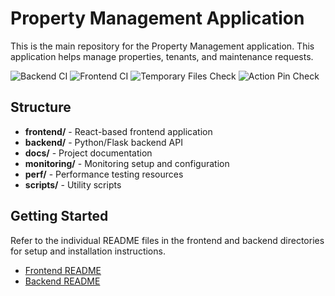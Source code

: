 # Property Management Application

This is the main repository for the Property Management application. This application helps manage properties, tenants, and maintenance requests.

![Backend CI](https://github.com/mjoyner1029/Property/workflows/backend-ci/badge.svg)
![Frontend CI](https://github.com/mjoyner1029/Property/workflows/frontend-ci/badge.svg)
![Temporary Files Check](https://github.com/mjoyner1029/Property/workflows/Temporary%20Files%20Check/badge.svg)
![Action Pin Check](https://github.com/mjoyner1029/Property/workflows/Action%20Pin%20Check/badge.svg)

## Structure

- **frontend/** - React-based frontend application
- **backend/** - Python/Flask backend API
- **docs/** - Project documentation
- **monitoring/** - Monitoring setup and configuration
- **perf/** - Performance testing resources
- **scripts/** - Utility scripts

## Getting Started

Refer to the individual README files in the frontend and backend directories for setup and installation instructions.

- [Frontend README](./frontend/README.md)
- [Backend README](./backend/README.md)
